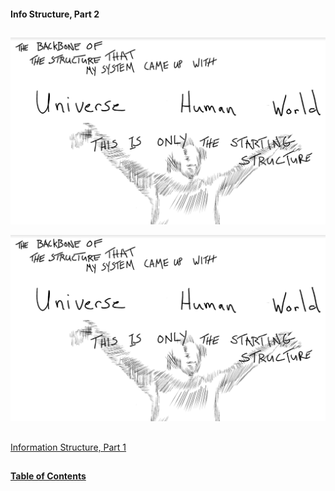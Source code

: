#### Info Structure, Part 2

##

![1](/art/info1.png?raw=true "1")


![2](/art/info1.png?raw=true "2")


##

[Information Structure, Part 1](https://github.com/mycroftwilde/devil-steps-in-a-myth-system/tree/main/ref_guide/infostructure)

##

#### [Table of Contents](https://github.com/mycroftwilde/devil-steps-in-a-myth-system/tree/main/ref_guide)
